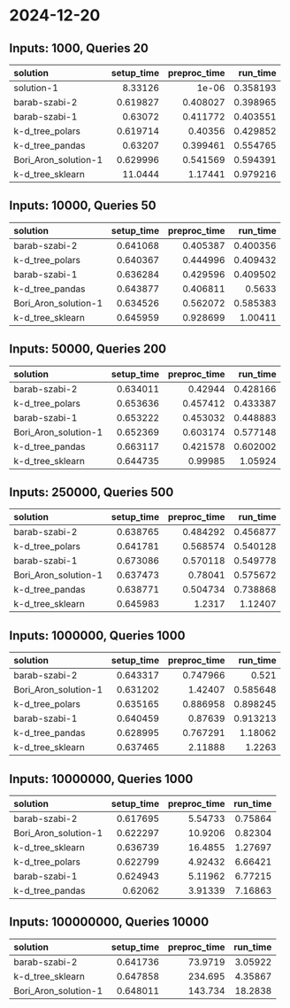 # 2024-12-20

## Inputs: 1000, Queries 20

| solution             |   setup_time |   preproc_time |   run_time |
|:---------------------|-------------:|---------------:|-----------:|
| solution-1           |     8.33126  |       1e-06    |   0.358193 |
| barab-szabi-2        |     0.619827 |       0.408027 |   0.398965 |
| barab-szabi-1        |     0.63072  |       0.411772 |   0.403551 |
| k-d_tree_polars      |     0.619714 |       0.40356  |   0.429852 |
| k-d_tree_pandas      |     0.63207  |       0.399461 |   0.554765 |
| Bori_Aron_solution-1 |     0.629996 |       0.541569 |   0.594391 |
| k-d_tree_sklearn     |    11.0444   |       1.17441  |   0.979216 |

## Inputs: 10000, Queries 50

| solution             |   setup_time |   preproc_time |   run_time |
|:---------------------|-------------:|---------------:|-----------:|
| barab-szabi-2        |     0.641068 |       0.405387 |   0.400356 |
| k-d_tree_polars      |     0.640367 |       0.444996 |   0.409432 |
| barab-szabi-1        |     0.636284 |       0.429596 |   0.409502 |
| k-d_tree_pandas      |     0.643877 |       0.406811 |   0.5633   |
| Bori_Aron_solution-1 |     0.634526 |       0.562072 |   0.585383 |
| k-d_tree_sklearn     |     0.645959 |       0.928699 |   1.00411  |

## Inputs: 50000, Queries 200

| solution             |   setup_time |   preproc_time |   run_time |
|:---------------------|-------------:|---------------:|-----------:|
| barab-szabi-2        |     0.634011 |       0.42944  |   0.428166 |
| k-d_tree_polars      |     0.653636 |       0.457412 |   0.433387 |
| barab-szabi-1        |     0.653222 |       0.453032 |   0.448883 |
| Bori_Aron_solution-1 |     0.652369 |       0.603174 |   0.577148 |
| k-d_tree_pandas      |     0.663117 |       0.421578 |   0.602002 |
| k-d_tree_sklearn     |     0.644735 |       0.99985  |   1.05924  |

## Inputs: 250000, Queries 500

| solution             |   setup_time |   preproc_time |   run_time |
|:---------------------|-------------:|---------------:|-----------:|
| barab-szabi-2        |     0.638765 |       0.484292 |   0.456877 |
| k-d_tree_polars      |     0.641781 |       0.568574 |   0.540128 |
| barab-szabi-1        |     0.673086 |       0.570118 |   0.549778 |
| Bori_Aron_solution-1 |     0.637473 |       0.78041  |   0.575672 |
| k-d_tree_pandas      |     0.638771 |       0.504734 |   0.738868 |
| k-d_tree_sklearn     |     0.645983 |       1.2317   |   1.12407  |

## Inputs: 1000000, Queries 1000

| solution             |   setup_time |   preproc_time |   run_time |
|:---------------------|-------------:|---------------:|-----------:|
| barab-szabi-2        |     0.643317 |       0.747966 |   0.521    |
| Bori_Aron_solution-1 |     0.631202 |       1.42407  |   0.585648 |
| k-d_tree_polars      |     0.635165 |       0.886958 |   0.898245 |
| barab-szabi-1        |     0.640459 |       0.87639  |   0.913213 |
| k-d_tree_pandas      |     0.628995 |       0.767291 |   1.18062  |
| k-d_tree_sklearn     |     0.637465 |       2.11888  |   1.2263   |

## Inputs: 10000000, Queries 1000

| solution             |   setup_time |   preproc_time |   run_time |
|:---------------------|-------------:|---------------:|-----------:|
| barab-szabi-2        |     0.617695 |        5.54733 |    0.75864 |
| Bori_Aron_solution-1 |     0.622297 |       10.9206  |    0.82304 |
| k-d_tree_sklearn     |     0.636739 |       16.4855  |    1.27697 |
| k-d_tree_polars      |     0.622799 |        4.92432 |    6.66421 |
| barab-szabi-1        |     0.624943 |        5.11962 |    6.77215 |
| k-d_tree_pandas      |     0.62062  |        3.91339 |    7.16863 |

## Inputs: 100000000, Queries 10000

| solution             |   setup_time |   preproc_time |   run_time |
|:---------------------|-------------:|---------------:|-----------:|
| barab-szabi-2        |     0.641736 |        73.9719 |    3.05922 |
| k-d_tree_sklearn     |     0.647858 |       234.695  |    4.35867 |
| Bori_Aron_solution-1 |     0.648011 |       143.734  |   18.2838  |